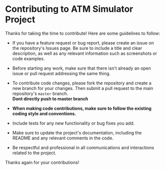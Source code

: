 # Contributing to ATM Simulator Project

Thanks for taking the time to contribute! Here are some guidelines to follow:

- If you have a feature request or bug report, please create an issue on the repository's Issues page. Be sure to include a title and clear description, as well as any relevant information such as screenshots or code examples.

- Before starting any work, make sure that there isn't already an open issue or pull request addressing the same thing.

- To contribute code changes, please fork the repository and create a new branch for your changes. Then submit a pull request to the main repository's `master` branch.
<b><br>Dont directly push to master branch</b>

- <b>When making code contributions, make sure to follow the existing coding style and conventions.</b>

- Include tests for any new functionality or bug fixes you add.

- Make sure to update the project's documentation, including the README and any relevant comments in the code.

- Be respectful and professional in all communications and interactions related to the project.

Thanks again for your contributions!
